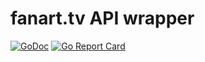 fanart.tv API wrapper
============

[![GoDoc](https://godoc.org/github.com/odwrtw/fanarttv?status.svg)](http://godoc.org/github.com/odwrtw/fanarttv)
[![Go Report Card](https://goreportcard.com/badge/github.com/odwrtw/fanarttv)](https://goreportcard.com/report/github.com/odwrtw/fanarttv)

